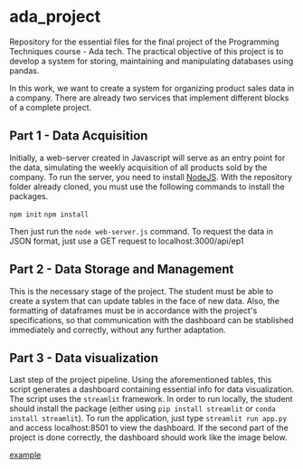 # ada_project

Repository for the essential files for the final project of the Programming Techniques course - Ada tech. The practical objective of this project is to develop a system for storing, maintaining and manipulating databases using pandas.

In this work, we want to create a system for organizing product sales data in a company. There are already two services that implement different blocks of a complete project.

## Part 1 - Data Acquisition
Initially, a web-server created in Javascript will serve as an entry point for the data, simulating the weekly acquisition of all products sold by the company. To run the server, you need to install [NodeJS](https://nodejs.org/en/). With the repository folder already cloned, you must use the following commands to install the packages.

`npm init`
`npm install`

Then just run the `node web-server.js` command. To request the data in JSON format, just use a GET request to localhost:3000/api/ep1

## Part 2 - Data Storage and Management

This is the necessary stage of the project. The student must be able to create a system that can update tables in the face of new data. Also, the formatting of dataframes must be in accordance with the project's specifications, so that communication with the dashboard can be stablished immediately and correctly, without any further adaptation. 

## Part 3 - Data visualization

Last step of the project pipeline. Using the aforementioned tables, this script generates a dashboard containing essential info for data visualization. The script uses the `streamlit` framework. In order to run locally, the student should install the package (either using `pip install streamlit` or `conda install streamlit`). To run the application, just type `streamlit run app.py` and access localhost:8501 to view the dashboard. If the second part of the project is done correctly, the dashboard should work like the image below.

[example](https://github.com/github/ada_project/blob/assets/example_dashboard.png)